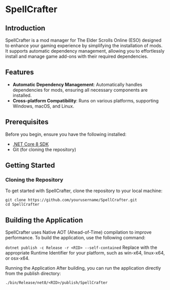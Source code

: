 # SpellCrafter

## Introduction
SpellCrafter is a mod manager for The Elder Scrolls Online (ESO) designed to enhance your gaming experience by simplifying the installation of mods. It supports automatic dependency management, allowing you to effortlessly install and manage game add-ons with their required dependencies.

## Features
- **Automatic Dependency Management**: Automatically handles dependencies for mods, ensuring all necessary components are installed.
- **Cross-platform Compatibility**: Runs on various platforms, supporting Windows, macOS, and Linux.

## Prerequisites
Before you begin, ensure you have the following installed:
- [.NET Core 8 SDK](https://dotnet.microsoft.com/download/dotnet/8.0)
- Git (for cloning the repository)

## Getting Started

### Cloning the Repository
To get started with SpellCrafter, clone the repository to your local machine:

```
git clone https://github.com/yourusername/SpellCrafter.git
cd SpellCrafter
```

## Building the Application
SpellCrafter uses Native AOT (Ahead-of-Time) compilation to improve performance. To build the application, use the following command:

```dotnet publish -c Release -r <RID> --self-contained```
Replace <RID> with the appropriate Runtime Identifier for your platform, such as win-x64, linux-x64, or osx-x64.

Running the Application
After building, you can run the application directly from the publish directory:

```./bin/Release/net8/<RID>/publish/SpellCrafter```
